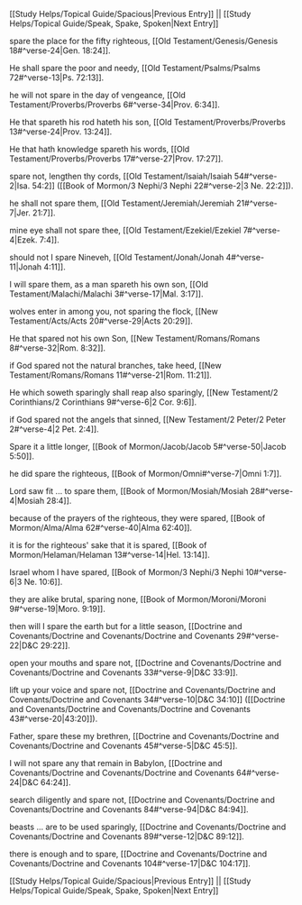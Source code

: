 [[Study Helps/Topical Guide/Spacious|Previous Entry]]  ||  [[Study Helps/Topical Guide/Speak, Spake, Spoken|Next Entry]]

 spare the place for the fifty righteous, [[Old Testament/Genesis/Genesis 18#^verse-24|Gen. 18:24]].

 He shall spare the poor and needy, [[Old Testament/Psalms/Psalms 72#^verse-13|Ps. 72:13]].

 he will not spare in the day of vengeance, [[Old Testament/Proverbs/Proverbs 6#^verse-34|Prov. 6:34]].

 He that spareth his rod hateth his son, [[Old Testament/Proverbs/Proverbs 13#^verse-24|Prov. 13:24]].

 He that hath knowledge spareth his words, [[Old Testament/Proverbs/Proverbs 17#^verse-27|Prov. 17:27]].

 spare not, lengthen thy cords, [[Old Testament/Isaiah/Isaiah 54#^verse-2|Isa. 54:2]] ([[Book of Mormon/3 Nephi/3 Nephi 22#^verse-2|3 Ne. 22:2]]).

 he shall not spare them, [[Old Testament/Jeremiah/Jeremiah 21#^verse-7|Jer. 21:7]].

 mine eye shall not spare thee, [[Old Testament/Ezekiel/Ezekiel 7#^verse-4|Ezek. 7:4]].

 should not I spare Nineveh, [[Old Testament/Jonah/Jonah 4#^verse-11|Jonah 4:11]].

 I will spare them, as a man spareth his own son, [[Old Testament/Malachi/Malachi 3#^verse-17|Mal. 3:17]].

 wolves enter in among you, not sparing the flock, [[New Testament/Acts/Acts 20#^verse-29|Acts 20:29]].

 He that spared not his own Son, [[New Testament/Romans/Romans 8#^verse-32|Rom. 8:32]].

 if God spared not the natural branches, take heed, [[New Testament/Romans/Romans 11#^verse-21|Rom. 11:21]].

 He which soweth sparingly shall reap also sparingly, [[New Testament/2 Corinthians/2 Corinthians 9#^verse-6|2 Cor. 9:6]].

 if God spared not the angels that sinned, [[New Testament/2 Peter/2 Peter 2#^verse-4|2 Pet. 2:4]].

 Spare it a little longer, [[Book of Mormon/Jacob/Jacob 5#^verse-50|Jacob 5:50]].

 he did spare the righteous, [[Book of Mormon/Omni#^verse-7|Omni 1:7]].

 Lord saw fit ... to spare them, [[Book of Mormon/Mosiah/Mosiah 28#^verse-4|Mosiah 28:4]].

 because of the prayers of the righteous, they were spared, [[Book of Mormon/Alma/Alma 62#^verse-40|Alma 62:40]].

 it is for the righteous' sake that it is spared, [[Book of Mormon/Helaman/Helaman 13#^verse-14|Hel. 13:14]].

 Israel whom I have spared, [[Book of Mormon/3 Nephi/3 Nephi 10#^verse-6|3 Ne. 10:6]].

 they are alike brutal, sparing none, [[Book of Mormon/Moroni/Moroni 9#^verse-19|Moro. 9:19]].

 then will I spare the earth but for a little season, [[Doctrine and Covenants/Doctrine and Covenants/Doctrine and Covenants 29#^verse-22|D&C 29:22]].

 open your mouths and spare not, [[Doctrine and Covenants/Doctrine and Covenants/Doctrine and Covenants 33#^verse-9|D&C 33:9]].

 lift up your voice and spare not, [[Doctrine and Covenants/Doctrine and Covenants/Doctrine and Covenants 34#^verse-10|D&C 34:10]] ([[Doctrine and Covenants/Doctrine and Covenants/Doctrine and Covenants 43#^verse-20|43:20]]).

 Father, spare these my brethren, [[Doctrine and Covenants/Doctrine and Covenants/Doctrine and Covenants 45#^verse-5|D&C 45:5]].

 I will not spare any that remain in Babylon, [[Doctrine and Covenants/Doctrine and Covenants/Doctrine and Covenants 64#^verse-24|D&C 64:24]].

 search diligently and spare not, [[Doctrine and Covenants/Doctrine and Covenants/Doctrine and Covenants 84#^verse-94|D&C 84:94]].

 beasts ... are to be used sparingly, [[Doctrine and Covenants/Doctrine and Covenants/Doctrine and Covenants 89#^verse-12|D&C 89:12]].

 there is enough and to spare, [[Doctrine and Covenants/Doctrine and Covenants/Doctrine and Covenants 104#^verse-17|D&C 104:17]].

[[Study Helps/Topical Guide/Spacious|Previous Entry]]  ||  [[Study Helps/Topical Guide/Speak, Spake, Spoken|Next Entry]]